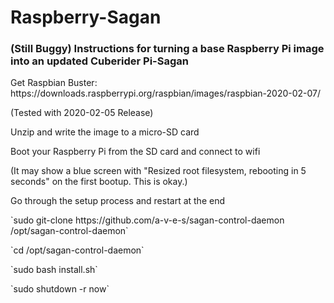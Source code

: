 <h1>Raspberry-Sagan</h1>
<h3>(Still Buggy) Instructions for turning a base Raspberry Pi image into an updated Cuberider Pi-Sagan</h3>
<p>Get Raspbian Buster: https://downloads.raspberrypi.org/raspbian/images/raspbian-2020-02-07/</p>
<p>(Tested with 2020-02-05 Release)</p>
<p>Unzip and write the image to a micro-SD card</p>
<p>Boot your Raspberry Pi from the SD card and connect to wifi</p>
<p>(It may show a blue screen with "Resized root filesystem, rebooting in 5 seconds" on the first bootup. This is okay.)</p>
<p>Go through the setup process and restart at the end</p>
<p>`sudo git-clone https://github.com/a-v-e-s/sagan-control-daemon /opt/sagan-control-daemon`</p>
<p>`cd /opt/sagan-control-daemon`</p>
<p>`sudo bash install.sh`</p>
<p>`sudo shutdown -r now`</p>